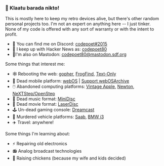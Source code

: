 ### 🙋 Klaatu barada nikto!

This is mostly here to keep my retro devices alive, but there's other random personal projects too. I'm not an expert on anything here -- I just tinker. None of my code is offered with any sort of warranty or with the intent to profit.

- 💬 You can find me on Discord: [codepoet#2015](https://discordapp.com/users/codepoet#2015)
- 📰 I keep up with Hacker News as: [codepoet80](https://news.ycombinator.com/user?id=codepoet80)
- 🐥I'm also on Mastodon: [codepoet80@mastodon.sdf.org](https://mastodon.sdf.org/@codepoet80)

Some things that interest me:

- 🕸️ Rebooting the web: [gopher](https://github.com/jankammerath/gophie), [FrogFind](http://frogfind.com/), [Text-Only](https://sjmulder.nl/en/textonly.html)
- 📲 Dead mobile platform: [webOS](https://www.webosarchive.org) | [Support webOSArchive](https://github.com/sponsors/webOSArchive)
- 🖱️ Abandoned computing platforms: [Vintage Apple](http://macintoshgarden.org/), [Newton](http://unna.org), [NeXTStep/OpenStep](nextcomputers.org/)
- 💽 Dead music format: [MiniDisc](https://github.com/gavinbenda/platinum-md)
- 🍿 Dead movie format: [LaserDisc](https://www.lddb.com/)
- 🕹️ Un-dead gaming console: [Dreamcast](https://www.dreamcast-talk.com/forum/app.php/page/onlinegames)
- 🚗 Murdered vehicle platforms: [Saab](https://github.com/txavier/Saab/tree/main), [BMW i3](https://www.jesseweb.com/tech/bmw/bmw-i3-gear-upgrades-modifications-and-hacks/)
- ✈️ Travel: anywhere!

Some things I'm learning about:

- ⚡ Repairing old electronics
- 📻 Analog broadcast technologies
- 🐔 Raising chickens (because my wife and kids decided)
